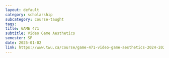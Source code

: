 ```yaml
---
layout: default
category: scholarship
subcategory: course-taught
tags:
title: GAME 471
subtitle: Video Game Aesthetics
semester: SP
date: 2025-01-02
link: https://www.twu.ca/course/game-471-video-game-aesthetics-2024-2025
---
```

